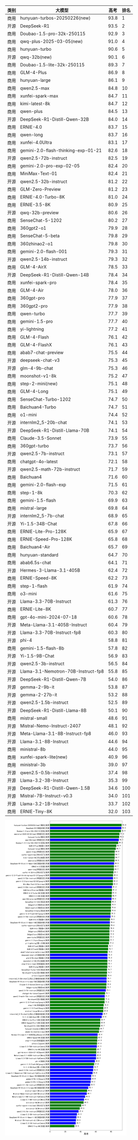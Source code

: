 
| 类别 | 大模型                         | 高考 | 排名 |
|-----|------------------------------|---------|----|
|商用|hunyuan-turbos-20250226(new)|93.8|1|
|开源|DeepSeek-R1|93.5|2|
|商用|Doubao-1.5-pro-32k-250115|92.9|3|
|商用|qwq-plus-2025-03-05(new)|91.0|4|
|商用|hunyuan-turbo|90.6|5|
|开源|qwq-32b(new)|90.1|6|
|商用|Doubao-1.5-lite-32k-250115|89.3|7|
|商用|GLM-4-Plus|86.9|8|
|商用|hunyuan-large|86.1|9|
|商用|qwen2.5-max|84.8|10|
|商用|xunfei-spark-max|84.7|11|
|商用|kimi-latest-8k|84.7|12|
|商用|qwen-plus|84.5|13|
|开源|DeepSeek-R1-Distill-Qwen-32B|84.0|14|
|商用|ERNIE-4.0|83.7|15|
|商用|qwen-long|83.7|16|
|商用|xunfei-4.0Ultra|83.1|17|
|商用|gemini-2.0-flash-thinking-exp-01-21|82.6|18|
|开源|qwen2.5-72b-instruct|82.5|19|
|商用|gemini-2.0-pro-exp-02-05|82.4|20|
|商用|MiniMax-Text-01|82.4|21|
|开源|qwen2.5-32b-instruct|81.2|22|
|商用|GLM-Zero-Preview|81.2|23|
|商用|ERNIE-4.0-Turbo-8K|81.0|24|
|商用|ERNIE-3.5-8K|80.9|25|
|开源|qwq-32b-preview|80.6|26|
|商用|SenseChat-5-1202|80.2|27|
|商用|360gpt2-o1|79.9|28|
|商用|SenseChat-5-beta|79.8|29|
|商用|360zhinao2-o1|79.8|30|
|商用|gemini-2.0-flash-001|79.3|31|
|开源|qwen2.5-14b-instruct|79.3|32|
|商用|GLM-4-AirX|78.5|33|
|开源|DeepSeek-R1-Distill-Qwen-14B|78.4|34|
|商用|xunfei-spark-pro|78.4|35|
|商用|GLM-4-Air|78.0|36|
|商用|360gpt-pro|77.9|37|
|商用|360gpt2-pro|77.9|38|
|商用|qwen-turbo|77.7|39|
|商用|gemini-1.5-pro|77.7|40|
|商用|yi-lightning|77.2|41|
|商用|GLM-4-Flash|76.1|42|
|商用|GLM-4-FlashX|76.1|43|
|商用|abab7-chat-preview|75.5|44|
|开源|deepseek-chat-v3|75.3|45|
|开源|glm-4-9b-chat|75.3|46|
|商用|moonshot-v1-8k|75.2|47|
|商用|step-2-mini(new)|75.1|48|
|商用|GLM-4-Long|75.1|49|
|商用|SenseChat-Turbo-1202|74.7|50|
|商用|Baichuan4-Turbo|74.7|51|
|商用|o1-mini|74.4|52|
|开源|internlm2_5-20b-chat|74.1|53|
|开源|DeepSeek-R1-Distill-Llama-70B|74.1|54|
|商用|Claude-3.5-Sonnet|73.9|55|
|商用|360gpt-turbo|73.7|56|
|开源|qwen2.5-7b-instruct|73.1|57|
|商用|chatgpt-4o-latest|72.1|58|
|开源|qwen2.5-math-72b-instruct|71.7|59|
|商用|Baichuan4|71.6|60|
|商用|gemini-2.0-flash-exp|71.5|61|
|商用|step-1-8k|70.3|62|
|商用|gemini-1.5-flash|69.9|63|
|商用|mistral-large|69.8|64|
|开源|internlm2_5-7b-chat|68.9|65|
|开源|Yi-1.5-34B-Chat|67.8|66|
|商用|ERNIE-Lite-Pro-128K|65.9|67|
|商用|ERNIE-Speed-Pro-128K|65.8|68|
|商用|Baichuan4-Air|65.7|69|
|商用|hunyuan-standard|64.7|70|
|商用|abab6.5s-chat|64.1|71|
|开源|Hermes-3-Llama-3.1-405B|62.4|72|
|商用|ERNIE-Speed-8K|62.2|73|
|商用|step-1-flash|61.9|74|
|商用|o3-mini|61.6|75|
|开源|Llama-3.3-70B-Instruct|61.3|76|
|商用|ERNIE-Lite-8K|60.7|77|
|商用|gpt-4o-mini-2024-07-18|60.6|78|
|开源|Meta-Llama-3.1-405B-Instruct|60.4|79|
|开源|Llama-3.3-70B-Instruct-fp8|60.3|80|
|开源|phi-4|58.8|81|
|商用|gemini-1.5-flash-8b|57.8|82|
|开源|Yi-1.5-9B-Chat|56.9|83|
|开源|qwen2.5-3b-instruct|56.5|84|
|开源|Llama-3.1-Nemotron-70B-Instruct-fp8|55.8|85|
|开源|DeepSeek-R1-Distill-Qwen-7B|54.0|86|
|开源|gemma-2-9b-it|53.8|87|
|开源|gemma-2-27b-it|53.2|88|
|开源|qwen2.5-1.5b-instruct|52.5|89|
|开源|DeepSeek-R1-Distill-Llama-8B|50.1|90|
|商用|mistral-small|48.6|91|
|开源|Mistral-Nemo-Instruct-2407|48.1|92|
|开源|Meta-Llama-3.1-8B-Instruct-fp8|46.0|93|
|开源|Llama-3.1-8B-Instruct|44.6|94|
|商用|ministral-8b|44.0|95|
|商用|xunfei-spark-lite(new)|40.9|96|
|商用|ministral-3b|39.0|97|
|开源|qwen2.5-0.5b-instruct|37.4|98|
|开源|Llama-3.2-3B-Instruct|35.3|99|
|开源|DeepSeek-R1-Distill-Qwen-1.5B|34.6|100|
|开源|Mistral-7B-Instruct-v0.3|34.0|101|
|开源|Llama-3.2-1B-Instruct|33.7|102|
|商用|ERNIE-Tiny-8K|32.0|103|


![lin](../pic/gaokao.png)

